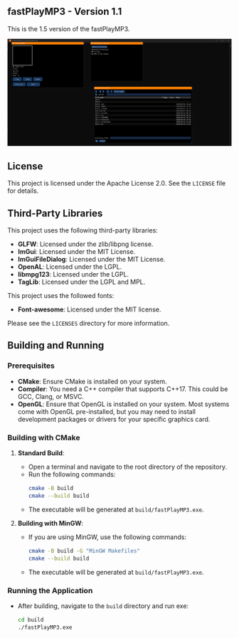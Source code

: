 ## fastPlayMP3 - Version 1.1

This is the 1.5 version of the fastPlayMP3. 

![Player Screenshot](screenshots/player1.4.png)

## License

This project is licensed under the Apache License 2.0. See the `LICENSE` file for details.

## Third-Party Libraries

This project uses the following third-party libraries:

- **GLFW**: Licensed under the zlib/libpng license.
- **ImGui**: Licensed under the MIT License.
- **ImGuiFileDialog**: Licensed under the MIT License.
- **OpenAL**: Licensed under the LGPL.
- **libmpg123**: Licensed under the LGPL.
- **TagLib**: Licensed under the LGPL and MPL.

This project uses the followed fonts:
- **Font-awesome**: Licensed under the MIT license.

Please see the `LICENSES` directory for more information.

## Building and Running

### Prerequisites

- **CMake**: Ensure CMake is installed on your system.
- **Compiler**: You need a C++ compiler that supports C++17. This could be GCC, Clang, or MSVC.
- **OpenGL**: Ensure that OpenGL is installed on your system. Most systems come with OpenGL pre-installed, but you may need to install development packages or drivers for your specific graphics card.

### Building with CMake

1. **Standard Build**:
   - Open a terminal and navigate to the root directory of the repository.
   - Run the following commands:
     ```bash
     cmake -B build
     cmake --build build
     ```
   - The executable will be generated at `build/fastPlayMP3.exe`.

2. **Building with MinGW**:
   - If you are using MinGW, use the following commands:
     ```bash
     cmake -B build -G "MinGW Makefiles"
     cmake --build build
     ```
   - The executable will be generated at `build/fastPlayMP3.exe`.

### Running the Application

- After building, navigate to the `build` directory and run exe:
  ```bash
  cd build
  ./fastPlayMP3.exe
